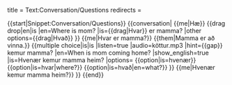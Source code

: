 title = Text:Conversation/Questions
redirects =
>>>>

{{start|Snippet:Conversation/Questions}}
{{conversation|
{{me|Hæ}}
{{drag drop|en|is
  |en=Where is mom?
  |is={{drag|Hvar}} er mamma?
  |other options={{drag|Hvað}}
}}
{{me|Hvar er mamma?}}
{{them|Mamma er að vinna.}}
{{multiple choice|is|is
  |listen=true
  |audio=köttur.mp3
  |hint={{gap}} kemur mamma?
  |en=When is mom coming home?
  |show_english=true
  |is=Hvenær kemur mamma heim?
  |options=
    {{option|is=hvenær}}
    {{option|is=hvar|where?}}
    {{option|is=hvað|en=what?}}
}}
{{me|Hvenær kemur mamma heim?}}
}}
{{end}}